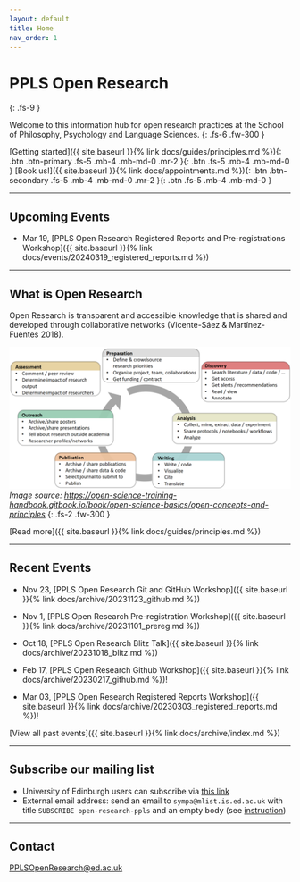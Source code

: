 ```yaml
---
layout: default
title: Home
nav_order: 1
---
```


# PPLS Open Research
{: .fs-9 }

Welcome to this information hub for open research practices at the School of Philosophy, Psychology and Language Sciences.
{: .fs-6 .fw-300 }

[Getting started]({{ site.baseurl }}{% link docs/guides/principles.md %}){: .btn .btn-primary .fs-5 .mb-4 .mb-md-0 .mr-2 }{: .btn .fs-5 .mb-4 .mb-md-0 }
[Book us!]({{ site.baseurl }}{% link docs/appointments.md %}){: .btn .btn-secondary .fs-5 .mb-4 .mb-md-0 .mr-2 }{: .btn .fs-5 .mb-4 .mb-md-0 }

---

## Upcoming Events

* Mar 19, [PPLS Open Research Registered Reports and Pre-registrations Workshop]({{ site.baseurl }}{% link docs/events/20240319_registered_reports.md %})

---

## What is Open Research

Open Research is transparent and accessible knowledge that is shared and developed through collaborative networks (Vicente-Sáez & Martínez-Fuentes 2018).

![](assets/images/ResearchCycle.png)
*Image source: https://open-science-training-handbook.gitbook.io/book/open-science-basics/open-concepts-and-principles*
{: .fs-2 .fw-300 }

[Read more]({{ site.baseurl }}{% link docs/guides/principles.md %})

---

## Recent Events

* Nov 23, [PPLS Open Research Git and GitHub Workshop]({{ site.baseurl }}{% link docs/archive/20231123_github.md %})

* Nov 1, [PPLS Open Research Pre-registration Workshop]({{ site.baseurl }}{% link docs/archive/20231101_prereg.md %})

* Oct 18, [PPLS Open Research Blitz Talk]({{ site.baseurl }}{% link docs/archive/20231018_blitz.md %})

* Feb 17, [PPLS Open Research Github Workshop]({{ site.baseurl }}{% link docs/archive/20230217_github.md %})!

* Mar 03, [PPLS Open Research Registered Reports Workshop]({{ site.baseurl }}{% link docs/archive/20230303_registered_reports.md %})!


[View all past events]({{ site.baseurl }}{% link docs/archive/index.md %})

---

## Subscribe our mailing list

- University of Edinburgh users can subscribe via [this link](https://mlist.is.ed.ac.uk/lists/info/open-research-ppls)
- External email address: send an email to `sympa@mlist.is.ed.ac.uk` with title `SUBSCRIBE open-research-ppls` and an empty body (see [instruction](https://www.ed.ac.uk/information-services/computing/comms-and-collab/email/lists/sympa/subscribe))

---
## Contact

PPLSOpenResearch@ed.ac.uk
